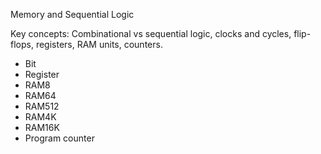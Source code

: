 Memory and Sequential Logic

Key concepts: Combinational vs sequential logic, clocks and cycles, flip-flops, registers, RAM units, counters.

- Bit
- Register
- RAM8
- RAM64
- RAM512
- RAM4K
- RAM16K
- Program counter
